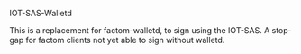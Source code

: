 ﻿IOT-SAS-Walletd

This is a replacement for factom-walletd, to sign using the IOT-SAS.
A stop-gap for factom clients not yet able to sign without walletd.